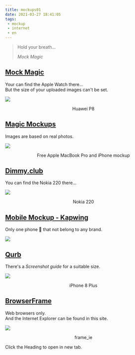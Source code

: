 ```yaml
---
title: mockups01
date: 2021-03-27 18:41:05
tags:
 - mockup
 - internet
 - en
---
```


<blockquote class="wp-block-quote"><p>Hold your breath...</p><cite>Mock Magic</cite></blockquote>
<h2><a rel="noreferrer noopener" href="https://mockmagic.com/" target="_blank">Mock Magic</a></h2>
<p>Your can find the Apple Watch there...<br>But the size of your uploaded images can't be set.</p>

<!-- more -->

<img src="https://cdn.jsdelivr.net/gh/Te-chen/figurebed01/20210405104044.png"/>

<p><center>Huawei P8</center></p>
<h2><a rel="noreferrer noopener" href="https://magicmockups.com/" target="_blank">Magic Mockups</a></h2>
<p>Images are based on real photos.</p>
<img src="https://cdn.jsdelivr.net/gh/Te-chen/figurebed01/20210405105010.jpg"/>

<p><center>Free Apple MacBook Pro and iPhone mockup
</center></p>
<h2><a rel="noreferrer noopener" href="https://dimmy.club/" target="_blank">Dimmy.club</a></h2>
<p>You can find the Nokia 220 there...</p>
<img src="https://cdn.jsdelivr.net/gh/Te-chen/figurebed01/20210405105548.png"/>

<p><center>Nokia 220</center></p>
<h2><a rel="noreferrer noopener" href="https://www.kapwing.com/mobile-mockup" target="_blank">Mobile Mockup - Kapwing</a></h2>
<p>Only one phone 📱 that not belong to any brand.</p>
<img src="https://cdn.jsdelivr.net/gh/Te-chen/figurebed01/20210405112859.png"/>
<h2><a rel="noreferrer noopener" href="https://qurb.rishimohan.me/" target="_blank">Qurb</a></h2>
<p>There's a <em>Screenshot guide</em> for a suitable size.</p>
<img src="https://cdn.jsdelivr.net/gh/Te-chen/figurebed01/20210405110745.png"/>
<p><center>iPhone 8 Plus</center></p>
<h2><a rel="noreferrer noopener" href="https://browserframe.com/" target="_blank">BrowserFrame</a></h2>
<p>Web browsers only.<br>And the Internet Explorer can be found in this site.</p>
<img src="https://cdn.jsdelivr.net/gh/Te-chen/figurebed01/20210405111536.png"/>

<p><center>frame_ie</center></p>
<p>Click the Heading to open in new tab.</p>